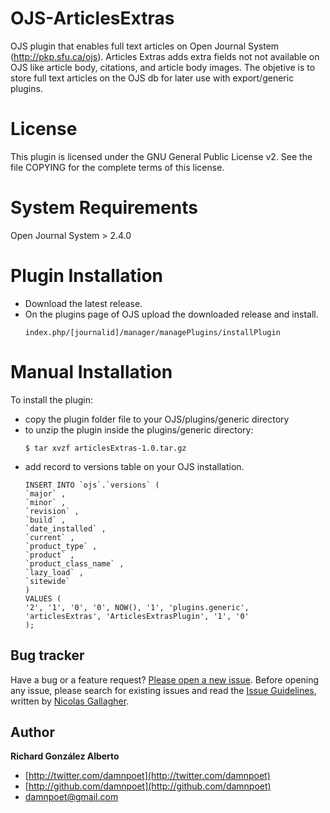 # OJS-ArticlesExtras

OJS plugin that enables full text articles on Open Journal System (http://pkp.sfu.ca/ojs). Articles Extras adds extra fields not not available on OJS like article body, citations, and article body images. 
The objetive is to store full text articles on the OJS db for later use with export/generic plugins. 


# License

This plugin is licensed under the GNU General Public License v2. See the file COPYING for the complete terms of this license.



# System Requirements

Open Journal System > 2.4.0

# Plugin Installation
 - Download the latest release.
 - On the plugins page of OJS upload the downloaded release and install.
   ```   
   index.php/[journalid]/manager/managePlugins/installPlugin
   ```

# Manual Installation

To install the plugin:
 - copy the plugin folder file to your OJS/plugins/generic directory
 - to unzip the plugin inside the plugins/generic directory:
    ```
    $ tar xvzf articlesExtras-1.0.tar.gz
    ```
 - add record to versions table on your OJS installation.
    ```
    INSERT INTO `ojs`.`versions` (
    `major` ,
    `minor` ,
    `revision` ,
    `build` ,
    `date_installed` ,
    `current` ,
    `product_type` ,
    `product` ,
    `product_class_name` ,
    `lazy_load` ,
    `sitewide`
    )
    VALUES (
    '2', '1', '0', '0', NOW(), '1', 'plugins.generic', 'articlesExtras', 'ArticlesExtrasPlugin', '1', '0'
    );
    ```


## Bug tracker

Have a bug or a feature request? [Please open a new issue](https://github.com/damnpoet/ojs-articlesextras/issues). Before opening any issue, please search for existing issues and read the [Issue Guidelines](https://github.com/necolas/issue-guidelines), written by [Nicolas Gallagher](https://github.com/necolas/).



## Author

**Richard González Alberto**

+ [http://twitter.com/damnpoet](http://twitter.com/damnpoet)
+ [http://github.com/damnpoet](http://github.com/damnpoet)
+ [damnpoet@gmail.com](mailto:damnpoet@gmail.com)
